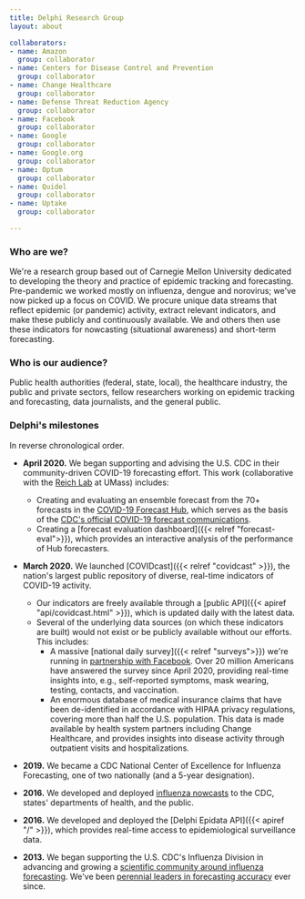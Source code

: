 ```yaml
---
title: Delphi Research Group
layout: about

collaborators:
- name: Amazon
  group: collaborator
- name: Centers for Disease Control and Prevention
  group: collaborator
- name: Change Healthcare
  group: collaborator
- name: Defense Threat Reduction Agency
  group: collaborator
- name: Facebook
  group: collaborator
- name: Google
  group: collaborator
- name: Google.org
  group: collaborator
- name: Optum
  group: collaborator
- name: Quidel
  group: collaborator
- name: Uptake
  group: collaborator

---
```


### Who are we?

We're a research group based out of Carnegie Mellon University dedicated to developing the theory and practice of epidemic tracking and forecasting. Pre-pandemic we worked mostly on influenza, dengue and norovirus; we've now picked up a focus on COVID. We procure unique data streams that reflect epidemic (or pandemic) activity, extract relevant indicators, and make these publicly and continuously available. We and others then use these indicators for nowcasting (situational awareness) and short-term forecasting.

### Who is our audience?

Public health authorities (federal, state, local), the healthcare industry, the public and private sectors, fellow researchers working on epidemic tracking and forecasting, data journalists, and the general public.

### Delphi's milestones

In reverse chronological order.

- **April 2020.** We began supporting and advising the U.S. CDC in their community-driven COVID-19 forecasting effort. This work (collaborative with the [Reich Lab](https://reichlab.io) at UMass) includes:
    * Creating and evaluating an ensemble forecast from the 70+ forecasts in the [COVID-19 Forecast Hub](https://covid19forecasthub.org), which serves as the basis of the [CDC's official COVID-19 forecast communications](https://www.cdc.gov/coronavirus/2019-ncov/covid-data/forecasting-us.html).
    * Creating a [forecast evaluation dashboard]({{< relref "forecast-eval">}}), which provides an interactive analysis of the performance of Hub forecasters.
    
- **March 2020.** We launched [COVIDcast]({{< relref "covidcast" >}}), the nation's largest public repository of diverse, real-time indicators of COVID-19 activity. 
    * Our indicators are freely available through a [public API]({{< apiref "api/covidcast.html" >}}), which is updated daily with the latest data.
    * Several of the underlying data sources (on which these indicators are built) would not exist or be publicly available without our efforts. This includes:
        *  A massive [national daily survey]({{< relref "surveys">}}) we're running in [partnership with Facebook](https://covid-survey.dataforgood.fb.com/survey_and_map_data.html). Over 20 million Americans have answered the survey since April 2020, providing real-time insights into, e.g., self-reported symptoms, mask wearing, testing, contacts, and vaccination.
        *  An enormous database of medical insurance claims that have been de-identified in accordance with HIPAA privacy regulations, covering more than half the U.S. population. This data is made available by health system partners including Change Healthcare, and provides insights into disease activity through outpatient visits and hospitalizations.

- **2019.** We became a CDC National Center of Excellence for Influenza Forecasting, one of two nationally (and a 5-year designation).

- **2016.** We developed and deployed [influenza nowcasts](https://delphi.cmu.edu/nowcast/) to the CDC, states' departments of health, and the public.

- **2016.** We developed and deployed the [Delphi Epidata API]({{< apiref "/" >}}), which provides real-time access to epidemiological surveillance data.

- **2013.** We began supporting the U.S. CDC's Influenza Division in advancing and growing a [scientific community around influenza forecasting](https://www.cdc.gov/flu/weekly/flusight/index.html). We've been [perennial leaders in forecasting accuracy](https://www.cs.cmu.edu/~roni/CDC%20Flu%20Challenge%202014-2018%20Results.pdf) ever since.
